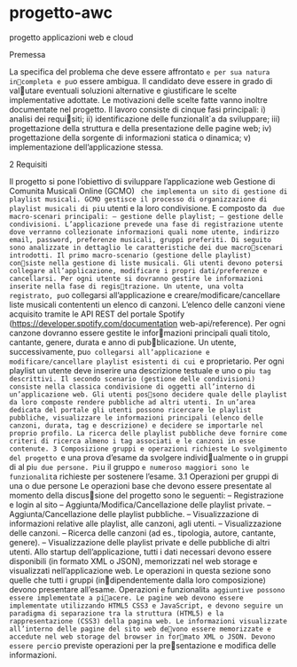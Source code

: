 # progetto-awc
progetto applicazioni web e cloud 

Premessa

La specifica del problema che deve essere affrontato `e per sua natura incompleta e pu`o essere ambigua. Il candidato deve essere in grado di valutare eventuali soluzioni alternative e giustificare le scelte implementative
adottate. Le motivazioni delle scelte fatte vanno inoltre documentate nel
progetto. Il lavoro consiste di cinque fasi principali: i) analisi dei requisiti; ii) identificazione delle funzionalit`a da sviluppare; iii) progettazione
della struttura e della presentazione delle pagine web; iv) progettazione
della sorgente di informazioni statica o dinamica; v) implementazione
dell’applicazione stessa.

2 Requisiti

Il progetto si pone l’obiettivo di sviluppare l’applicazione web Gestione
di Comunita Musicali Online (GCMO) ` che implementa un sito di
gestione di playlist musicali. GCMO gestisce il processo di organizzazione
di playlist musicali di pi`u utenti e la loro condivisione. E composto da `
due macro-scenari principali:
– gestione delle playlist;
– gestione delle condivisioni.
L’applicazione prevede una fase di registrazione utente dove verranno
collezionate informazioni quali nome utente, indirizzo email, password,
preferenze musicali, gruppi preferiti.
Di seguito sono analizzate in dettaglio le caratteristiche dei due macroscenari introdotti. Il primo macro-scenario (gestione delle playlist) consiste nella gestione di liste musicali. Gli utenti devono potersi collegare
all’applicazione, modificare i propri dati/preferenze e cancellarsi. Per ogni
utente si dovranno gestire le informazioni inserite nella fase di registrazione. Un utente, una volta registrato, pu`o collegarsi all’applicazione
e creare/modificare/cancellare liste musicali contententi un elenco di
canzoni. L’elenco delle canzoni viene acquisito tramite le API REST
del portale Spotify (https://developer.spotify.com/documentation
web-api/reference). Per ogni canzone dovranno essere gestite le informazioni principali quali titolo, cantante, genere, durata e anno di pubblicazione. Un utente, successivamente, pu`o collegarsi all’applicazione
e modificare/cancellare playlist esistenti di cui `e proprietario. Per ogni
playlist un utente deve inserire una descrizione testuale e uno o pi`u tag
descrittivi.
Il secondo scenario (gestione delle condivisioni) consiste nella classica
condivisione di oggetti all’interno di un’applicazione web. Gli utenti possono decidere quale delle playlist da loro composte rendere pubbliche ad
altri utenti. In un’area dedicata del portale gli utenti possono ricercare
le playlist pubbliche, visualizzare le informazioni principali (elenco delle
canzoni, durata, tag e descrizione) e decidere se importarle nel proprio
profilo. La ricerca delle playlist pubbliche deve fornire come criteri di
ricerca almeno i tag associati e le canzoni in esse contenute.
3 Composizione gruppi e operazioni richieste
Lo svolgimento del progetto `e una prova d’esame da svolgere individualmente o in gruppi di al pi`u due persone. Pi`u il gruppo `e numeroso
maggiori sono le funzionalit`a richieste per sostenere l’esame.
3.1 Operazioni per gruppi di una o due persone
Le operazioni base che devono essere presentate al momento della discussione del progetto sono le seguenti:
– Registrazione e login al sito
– Aggiunta/Modifica/Cancellazione delle playlist private.
– Aggiunta/Cancellazione delle playlist pubbliche.
– Visualizzazione di informazioni relative alle playlist, alle canzoni, agli
utenti.
– Visualizzazione delle canzoni.
– Ricerca delle canzoni (ad es., tipologia, autore, cantante, genere).
– Visualizzazione delle playlist private e delle pubbliche di altri utenti.
Allo startup dell’applicazione, tutti i dati necessari devono essere
disponibili (in formato XML o JSON), memorizzati nel web storage e
visualizzati nell’applicazione web.
Le operazioni in questa sezione sono quelle che tutti i gruppi (indipendentemente dalla loro composizione) devono presentare all’esame.
Operazioni e funzionalit`a aggiuntive possono essere implementate a piacere. Le pagine web devono essere implementate utilizzando HTML5
CSS3 e JavaScript, e devono seguire un paradigma di separazione tra la
struttura (HTML5) e la rappresentazione (CSS3) della pagina web.
Le informazioni visualizzate all’interno delle pagine del sito web devono essere memorizzate e accedute nel web storage del browser in formato XML o JSON. Devono essere perci`o previste operazioni per la presentazione e modifica delle informazioni.
